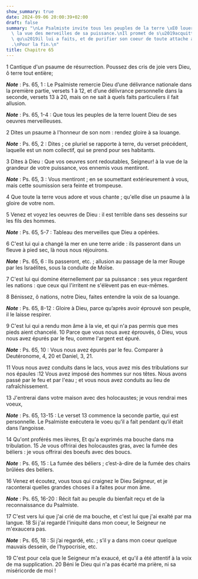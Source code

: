```yaml
---
show_summary: true
date: 2024-09-06 20:00:39+02:00
draft: false
summary: "\nLe Psalmiste invite tous les peuples de la terre \xE0 louer Dieu \xE0\
  \ la vue des merveilles de sa puissance.\nIl promet de s\u2019acquitter des voeux\
  \ qu\u2019il lui a faits, et de purifier son coeur de toute attache au p\xE9ch\xE9\
  .\nPour la fin.\n"
title: Chapitre 65
---
```





1 Cantique d'un psaume de résurrection. Poussez des cris de joie vers Dieu, ô terre tout entière;

***Note*** :  Ps. 65, 1 : Le Psalmiste remercie Dieu d’une délivrance nationale dans la première partie, versets 1 à 12, et d’une délivrance personnelle dans la seconde, versets 13 à 20, mais on ne sait à quels faits particuliers il fait allusion.

***Note*** :  Ps. 65, 1-4 : Que tous les peuples de la terre louent Dieu de ses oeuvres merveilleuses.


2 Dites un psaume à l'honneur de son nom : rendez gloire à sa louange.

***Note*** :  Ps. 65, 2 : Dites ; ce pluriel se rapporte à terre, du verset précédent, laquelle est un nom collectif, qui se prend pour ses habitants.

3 Dites à Dieu : Que vos oeuvres sont redoutables, Seigneur! à la vue de la grandeur de votre puissance, vos ennemis vous mentiront.

***Note*** :  Ps. 65, 3 : Vous mentiront ; en se soumettant extérieurement à vous, mais cette soumission sera feinte et trompeuse.

4 Que toute la terre vous adore et vous chante ; qu'elle dise un psaume à la gloire de votre nom.


5 Venez et voyez les oeuvres de Dieu : il est terrible dans ses desseins sur les fils des hommes.

***Note*** :  Ps. 65, 5-7 : Tableau des merveilles que Dieu a opérées.

6 C'est lui qui a changé la mer en une terre aride : ils passeront dans un fleuve à pied sec, là nous nous réjouirons.

***Note*** :  Ps. 65, 6 : Ils passeront, etc. ; allusion au passage de la mer Rouge par les Israélites, sous la conduite de Moïse.

7 C'est lui qui domine éternellement par sa puissance : ses yeux regardent les nations : que ceux qui l'irritent ne s'élèvent pas en eux-mêmes.


8 Bénissez, ô nations, notre Dieu, faites entendre la voix de sa louange.

***Note*** :  Ps. 65, 8-12 : Gloire à Dieu, parce qu’après avoir éprouvé son peuple, il le laisse respirer.

9 C'est lui qui a rendu mon âme à la vie, et qui n'a pas permis que mes pieds aient chancelé. 10 Parce que vous nous avez éprouvés, ô Dieu, vous nous avez épurés par le feu, comme l'argent est épuré.

***Note*** :  Ps. 65, 10 : Vous nous avez épurés par le feu. Comparer à Deutéronome, 4, 20 et Daniel, 3, 21.

11 Vous nous avez conduits dans le lacs, vous avez mis des tribulations sur nos épaules :12 Vous avez imposé des hommes sur nos têtes. Nous avons passé par le feu et par l'eau ; et vous nous avez conduits au lieu de rafraîchissement.


13 J'entrerai dans votre maison avec des holocaustes; je vous rendrai mes voeux,

***Note*** :  Ps. 65, 13-15 : Le verset 13 commence la seconde partie, qui est personnelle. Le Psalmiste exécutera le voeu qu’il a fait pendant qu’il était dans l’angoisse.

14 Qu'ont proférés mes lèvres, Et qu'a exprimés ma bouche dans ma tribulation. 15 Je vous offrirai des holocaustes gras, avec la fumée des béliers : je vous offrirai des boeufs avec des boucs.

***Note*** :  Ps. 65, 15 : La fumée des béliers ; c’est-à-dire de la fumée des chairs brûlées des béliers.


16 Venez et écoutez, vous tous qui craignez le Dieu Seigneur, et je raconterai quelles grandes choses il a faites pour mon âme.

***Note*** :  Ps. 65, 16-20 : Récit fait au peuple du bienfait reçu et de la reconnaissance du Psalmiste.

17 C'est vers lui que j'ai crié de ma bouche, et c'est lui que j'ai exalté par ma langue. 18 Si j'ai regardé l'iniquité dans mon coeur, le Seigneur ne m'exaucera pas.

***Note*** :  Ps. 65, 18 : Si j’ai regardé, etc. ; s’il y a dans mon coeur quelque mauvais dessein, de l’hypocrisie, etc.

19 C'est pour cela que le Seigneur m'a exaucé, et qu'il a été attentif à la voix de ma supplication. 20 Béni le Dieu qui n'a pas écarté ma prière, ni sa miséricorde de moi !

